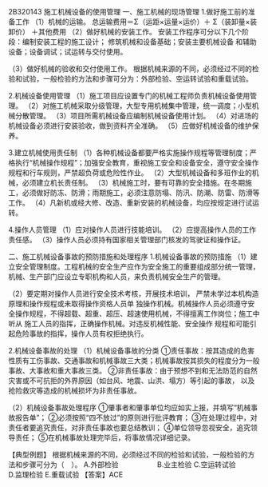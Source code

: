 2B320143	施工机械设备的使用管理
一、施工机械的现场管理
1.做好施工前的准备工作
（1）机械的运输。
总运输费用＝Σ（运距×运量×运价）＋ Σ（装卸量×装卸价）
＋其他费用
（2）做好机械的安装工作。
安装工作程序可分以下几个阶段：编制安装工程的施工设计； 修筑机械和设备基础；安装主要机械设备 和辅助设备；设备调试；试运转与交付使用。

（3）做好机械的验收和交付使用工作。
根据机械来源的不同，必须经过不同的检验和试验，一般检验的方法和步骤可分为：外部检验、空运转试验和重载试验。

2.机械设备使用管理
（1）施工项目应设置专门的机械工程师负责机械设备使用管理。
（2）对施工机械采取分级管理，大型专用机械集中管理，统一调度；小型机械分散管理。
（3）项目所需机械设备应编制机械设备使用计划。
（4）对进场的机械设备必须进行安装验收，做到资料齐全准确。
（5）应做好机械设备的维护保养。

3.建立机械使用责任制
（1）各种机械设备都要严格实施操作规程等管理制度；严格执行“机械操作规程”；加强安全教育，重视施工安全和设备安全，遵守安全操作规程和行车规则，严禁超负荷或危险性作业。
（2）大型机械设备和多班作业的机械，必须建立机长责任制。
（3）机械施工时，要有可靠的安全措施。在冬期施工，必须做好防冻、防滑；雨期施工，必须注意防塌、防汛、防潮、防雷、防滑等工作。
（4）凡新机或经大修、改造、重新安装的机械设备，均应按规定进行试运转。

4.操作人员管理
（1）应对操作人员进行技能培训。
（2）应提高操作人员的工作责任感。
（3）操作人员必须持有国家相关管理部门核发的驾驶证和操作证。

二、施工机械设备事故的预防措施和处理程序
1.机械设备事故的预防措施
（1）建立安全管理制度。工程机械的安全生产应作为安全施工的重要组成部分统一管理，机械、生产部门应设立专职机构和人员，来负责机械安全生产的管理。

（2）要定期对操作人员进行安全技术考核，开展技术培训， 严禁未学过本机构造原理和操作规程或未取得操作资格人员单
独操作机械。机械操作人员必须遵守安全操作规程，不得超载、超重、超压、超速使用机械，不得擅离工作岗位；施工中听从 施工人员的指挥，正确操作机械。对违反机械性能、安全操作 规程和可能引起危险事故的指挥，操作人员有权拒绝执行。

2.机械设备事故的处理
（1）机械设备事故的分类
①责任事故：按其造成的危害性质有工伤事故、交通事故和机械事故三大类；机械事故按其损失的程度分为一般事故、大事故和重大事故三类。
②非责任事故：由于预想不到和无法防范的自然灾害或不可抗拒的外界原因（如台风、地震、山洪、塌方）等引起的事故， 以及抢险救灾等造成的机械损坏为非责任事故。

（2）机械设备事故处理程序
①肇事者和肇事单位均应如实上报，并填写“机械事故报告单”；
②必须按照“四不放过”的原则进行批评教育；
③在处理过程中，对责任者要追究责任，对非责任事故也要总结教训；
④单位领导忽视安全，追究领导责任；
⑤在机械事故处理完毕后，将事故情况详细记录。

【典型例题】
根据机械来源的不同，必须经过不同的检验和试验，一般检验的方法和步骤可分为（　）。
A.外部检验	　　　　　
B.业主检验
C.空运转试验　　　　　
D.监理检验
E.重载试验
【答案】ACE














